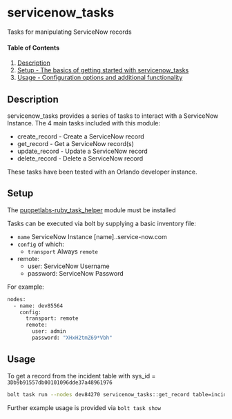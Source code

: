 # servicenow_tasks

Tasks for manipulating ServiceNow records

#### Table of Contents

1. [Description](#description)
2. [Setup - The basics of getting started with servicenow_tasks](#setup)
3. [Usage - Configuration options and additional functionality](#usage)

## Description

servicenow_tasks provides a series of tasks to interact with a ServiceNow Instance. The 4 main tasks included with this module:

* create_record - Create a ServiceNow record
* get_record - Get a ServiceNow record(s)
* update_record - Update a ServiceNow record
* delete_record - Delete a ServiceNow record

These tasks have been tested with an Orlando developer instance.

## Setup

The [puppetlabs-ruby_task_helper](https://forge.puppet.com/puppetlabs/ruby_task_helper) module must be installed

Tasks can be executed via bolt by supplying a basic inventory file:

* `name` ServiceNow Instance [name]..service-now.com
* `config` of which:
  * `transport` Always `remote`
* remote:
  * user: ServiceNow Username
  * password: ServiceNow Password  

For example:

```bash
nodes:
  - name: dev85564
    config:
      transport: remote
      remote:
        user: admin
        password: "XHxH2tmZ69*Vbh"
```

## Usage

To get a record from the incident table with sys_id = `3Db9b91557db00101096dde37a48961976`

```bash
bolt task run --nodes dev84270 servicenow_tasks::get_record table=incident sys_id=3Db9b91557db00101096dde37a48961976
```

Further example usage is provided via `bolt task show`
